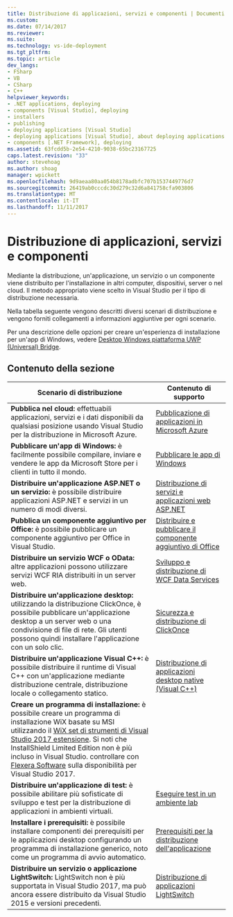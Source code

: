 ```yaml
---
title: Distribuzione di applicazioni, servizi e componenti | Documenti Microsoft
ms.custom: 
ms.date: 07/14/2017
ms.reviewer: 
ms.suite: 
ms.technology: vs-ide-deployment
ms.tgt_pltfrm: 
ms.topic: article
dev_langs:
- FSharp
- VB
- CSharp
- C++
helpviewer_keywords:
- .NET applications, deploying
- components [Visual Studio], deploying
- installers
- publishing
- deploying applications [Visual Studio]
- deploying applications [Visual Studio], about deploying applications
- components [.NET Framework], deploying
ms.assetid: 63fcdd5b-2e54-4210-9038-65bc23167725
caps.latest.revision: "33"
author: stevehoag
ms.author: shoag
manager: wpickett
ms.openlocfilehash: 9d9aeaa80aa054b8178adbfc707b1537449776d7
ms.sourcegitcommit: 26419ab0cccdc30d279c32d6a841758cfa903806
ms.translationtype: MT
ms.contentlocale: it-IT
ms.lasthandoff: 11/11/2017
---
```

# <a name="deploying-applications-services-and-components"></a>Distribuzione di applicazioni, servizi e componenti

Mediante la distribuzione, un'applicazione, un servizio o un componente viene distribuito per l'installazione in altri computer, dispositivi, server o nel cloud. Il metodo appropriato viene scelto in Visual Studio per il tipo di distribuzione necessaria.  
  
Nella tabella seguente vengono descritti diversi scenari di distribuzione e vengono forniti collegamenti a informazioni aggiuntive per ogni scenario.  

Per una descrizione delle opzioni per creare un'esperienza di installazione per un'app di Windows, vedere [Desktop Windows piattaforma UWP (Universal) Bridge](/windows/uwp/porting/desktop-to-uwp-root#convert).

 
## <a name="in-this-section"></a>Contenuto della sezione  
  
| Scenario di distribuzione | Contenuto di supporto |
| --- | --- |  
| **Pubblica nel cloud:** effettuabili applicazioni, servizi e i dati disponibili da qualsiasi posizione usando Visual Studio per la distribuzione in Microsoft Azure.|[Pubblicazione di applicazioni in Microsoft Azure](http://msdn.microsoft.com/library/windowsazure/ee460772.aspx) |
| **Pubblicare un'app di Windows:** è facilmente possibile compilare, inviare e vendere le app da Microsoft Store per i clienti in tutto il mondo. |[Pubblicare le app di Windows](https://developer.microsoft.com/store/publish-apps) |
| **Distribuire un'applicazione ASP.NET o un servizio:** è possibile distribuire applicazioni ASP.NET e servizi in un numero di modi diversi.|[Distribuzione di servizi e applicazioni web ASP.NET](http://www.asp.net/aspnet/overview/deployment) |
| **Pubblica un componente aggiuntivo per Office:** è possibile pubblicare un componente aggiuntivo per Office in Visual Studio. | [Distribuire e pubblicare il componente aggiuntivo di Office](https://dev.office.com/docs/add-ins/publish/publish) |
| **Distribuire un servizio WCF o OData:** altre applicazioni possono utilizzare servizi WCF RIA distribuiti in un server web. | [Sviluppo e distribuzione di WCF Data Services](https://docs.microsoft.com/dotnet/framework/data/wcf/developing-and-deploying-wcf-data-services) |
| **Distribuire un'applicazione desktop:** utilizzando la distribuzione ClickOnce, è possibile pubblicare un'applicazione desktop a un server web o una condivisione di file di rete. Gli utenti possono quindi installare l'applicazione con un solo clic. | [Sicurezza e distribuzione di ClickOnce](../deployment/clickonce-security-and-deployment.md) |
| **Distribuire un'applicazione Visual C++:** è possibile distribuire il runtime di Visual C++ con un'applicazione mediante distribuzione centrale, distribuzione locale o collegamento statico. | [Distribuzione di applicazioni desktop native (Visual C++)](/cpp/ide/deploying-native-desktop-applications-visual-cpp.md) |
| **Creare un programma di installazione:** è possibile creare un programma di installazione WiX basate su MSI utilizzando il [WiX set di strumenti di Visual Studio 2017 estensione](https://marketplace.visualstudio.com/items?itemName=RobMensching.WixToolsetVisualStudio2017Extension). Si noti che InstallShield Limited Edition non è più incluso in Visual Studio. controllare con [Flexera Software](http://learn.flexerasoftware.com/content/IS-EVAL-InstallShield-Limited-Edition-Visual-Studio) sulla disponibilità per Visual Studio 2017. |
| **Distribuire un'applicazione di test:** è possibile abilitare più sofisticate di sviluppo e test per la distribuzione di applicazioni in ambienti virtuali.|[Eseguire test in un ambiente lab](../test/lab-management/using-a-lab-environment-for-your-application-lifecycle.md) | 
| **Installare i prerequisiti:** è possibile installare componenti dei prerequisiti per le applicazioni desktop configurando un programma di installazione generico, noto come un programma di avvio automatico.|[Prerequisiti per la distribuzione dell'applicazione](../deployment/application-deployment-prerequisites.md) |
| **Distribuire un servizio o applicazione LightSwitch:** LightSwitch non è più supportata in Visual Studio 2017, ma può ancora essere distribuito da Visual Studio 2015 e versioni precedenti. | [Distribuzione di applicazioni LightSwitch](http://msdn.microsoft.com/Library/4818d933-295c-4ecc-9148-7ad9ca28dcdb) |  
